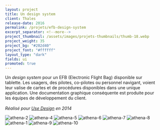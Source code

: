 ```yaml
---
layout: project
title: Un design system
client: Thales
release-date: 2016
permalink: /projets/efb-design-system
excerpt_separator: <!--more-->
project_thumbnail: /assets/images/projets-thumbnails/thumb-18.webp
project_weight: 35
project_bg: "#202d40"
project_font: "#ffffff"
layout_type: "dark"
fields: ui
promoted: true
---
```


Un *design system* pour un EFB (Electronic Flight Bag) disponible sur tablette. Les usagers, des pilotes, co-pilotes ou personnel navigant, voient leur valise de cartes et de procédures disponibles dans une unique application. Une documentation graphique conséquente est produite pour les équipes de développement du client.
<br/><br/>
*Réalisé pour [Use Design](http://www.use-design.com) en 2014*

![athena-2](/assets/images/projets/athena/athena-2.webp)
![athena-4](/assets/images/projets/athena/athena-4.webp)
![athena-5](/assets/images/projets/athena/athena-5.webp)
![athena-6](/assets/images/projets/athena/athena-6.webp)
![athena-7](/assets/images/projets/athena/athena-7.webp)
![athena-8](/assets/images/projets/athena/athena-8.webp)
![athena-1](/assets/images/projets/athena/athena-1.webp)
![athena-9](/assets/images/projets/athena/athena-9.webp)
![athena-10](/assets/images/projets/athena/athena-10.webp)
